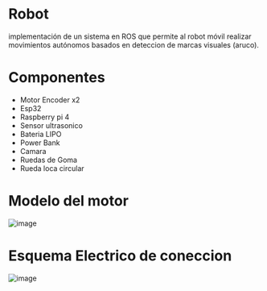 # Robot
implementación de un sistema en ROS que permite al robot móvil realizar movimientos autónomos basados en deteccion de marcas visuales (aruco).

# Componentes

- Motor Encoder x2
- Esp32
- Raspberry pi 4
- Sensor ultrasonico
- Bateria LIPO
- Power Bank
- Camara
- Ruedas de Goma
- Rueda loca circular

# Modelo del motor 

![image](https://github.com/user-attachments/assets/fb8d675f-5bcd-4f41-ace7-9ae1b6d04012)

# Esquema Electrico de coneccion

![image](https://github.com/user-attachments/assets/f2daaf5c-47eb-4df1-99ad-a54d7999ee25)
